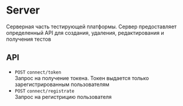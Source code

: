 # Server
Серверная часть тестирующей платформы. Сервер предоставляет определенный API для создания, удаления, редактирования и получения тестов

## API
+ `POST` `connect/token`  
Запрос на получение токена. Токен выдается только зарегистрированным пользователям
+ `POST` `connect/registrate`  
Запрос на регистрицию пользователя
